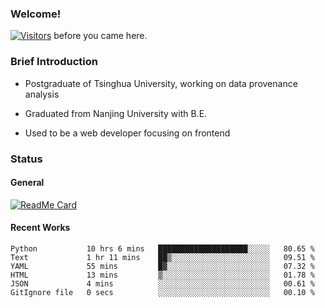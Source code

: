 ### Welcome!

[![Visitors](https://visitor-badge.laobi.icu/badge?page_id=HermitSun.HermitSun)]() before you came here.

### Brief Introduction

- Postgraduate of Tsinghua University, working on data provenance analysis

- Graduated from Nanjing University with B.E.

- Used to be a web developer focusing on frontend

### Status

#### General

[![ReadMe Card](https://github-readme-stats.hermitsun.vercel.app/api?username=HermitSun&count_private=true&show_icons=true)]()

#### Recent Works

<!--START_SECTION:waka-->

```text
Python           10 hrs 6 mins   ████████████████████░░░░░   80.65 %
Text             1 hr 11 mins    ██▒░░░░░░░░░░░░░░░░░░░░░░   09.51 %
YAML             55 mins         █▓░░░░░░░░░░░░░░░░░░░░░░░   07.32 %
HTML             13 mins         ▒░░░░░░░░░░░░░░░░░░░░░░░░   01.78 %
JSON             4 mins          ░░░░░░░░░░░░░░░░░░░░░░░░░   00.61 %
GitIgnore file   0 secs          ░░░░░░░░░░░░░░░░░░░░░░░░░   00.10 %
```

<!--END_SECTION:waka-->
